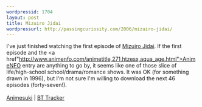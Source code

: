 ```yaml
--- 
wordpressid: 1704
layout: post
title: Mizuiro Jidai
wordpressurl: http://passingcuriosity.com/2006/mizuiro-jidai/
---
```

I've just finished watching the first episode of <a class="title" href="http://www.animenfo.com/animetitle,271,htzesx,aqua_age.html">Mizuiro Jidai</a>. If the first episode and the <a href"http://www.animenfo.com/animetitle,271,htzesx,aqua_age.html">AnimeNFO entry </a> are anything to go by, it seems like one of those slice of life/high-school school/drama/romance shows. It was OK (for something drawn in 1996), but I'm not sure I'm willing to download the next 46 episodes (forty-seven!). <br /><br /><a href="http://www.animesuki.com/series.php/122.html">Animesuki</a> | <a href="http://a.scarywater.net/lunar/">BT Tracker</a>
